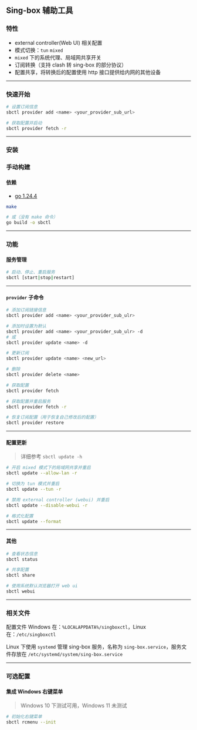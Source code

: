 ## Sing-box 辅助工具

### 特性

- external controller(Web UI) 相关配置
- 模式切换：`tun` `mixed`
- `mixed` 下的系统代理、局域网共享开关
- 订阅转换（支持 clash 转 sing-box 的部分协议）
- 配置共享，将转换后的配置使用 http 接口提供给内网的其他设备

---

### 快速开始

```bash
# 设置订阅信息
sbctl provider add <name> <your_provider_sub_url>

# 获取配置并启动
sbctl provider fetch -r
```

---

### 安装

### 手动构建

#### 依赖

- [go 1.24.4](https://go.dev/)

```bash
make

# 或（没有 make 命令）
go build -o sbctl
```

---

### 功能

#### 服务管理

```bash
# 启动、停止、重启服务
sbctl [start|stop|restart]
```

---

#### `provider` 子命令

```bash
# 添加订阅链接信息
sbctl provider add <name> <your_provider_sub_ulr>

# 添加时设置为默认
sbctl provider add <name> <your_provider_sub_ulr> -d
# 或
sbctl provider update <name> -d

# 更新订阅
sbctl provider update <name> <new_url>

# 删除
sbctl provider delete <name>

# 获取配置
sbctl provider fetch

# 获取配置并重启服务
sbctl provider fetch -r

# 恢复订阅配置（用于恢复自己修改后的配置）
sbctl provider restore
```

---

#### 配置更新

> 详细参考 `sbctl update -h`

```bash
# 开启 mixed 模式下的局域网共享并重启
sbctl update --allow-lan -r

# 切换为 tun 模式并重启
sbctl update --tun -r

# 禁用 external controller (webui) 并重启
sbctl update --disable-webui -r

# 格式化配置
sbctl update --format
```

---

#### 其他

```bash
# 查看状态信息
sbctl status

# 共享配置
sbctl share

# 使用系统默认浏览器打开 web ui
sbctl webui
```

---

### 相关文件

配置文件 Windows 在：`%LOCALAPPDATA%/singboxctl`，Linux 在：`/etc/singboxctl`

Linux 下使用 `systemd` 管理 sing-box 服务，名称为 `sing-box.service`，服务文件存放在 `/etc/systemd/system/sing-box.service`

---

### 可选配置

#### 集成 Windows 右键菜单

> Windows 10 下测试可用，Windows 11 未测试

```bash
# 初始化右键菜单
sbctl rcmenu --init
```
